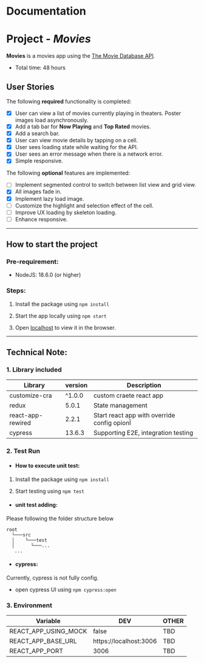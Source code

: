 # Documentation

# Project - *Movies*

**Movies** is a movies app using the [The Movie Database API](https://developers.themoviedb.org/3).

- Total time: 48 hours

## User Stories

The following **required** functionality is completed:

- [x] User can view a list of movies currently playing in theaters. Poster images load asynchronously.
- [x] Add a tab bar for **Now Playing** and **Top Rated** movies.
- [x] Add a search bar.
- [x] User can view movie details by tapping on a cell.
- [x] User sees loading state while waiting for the API.
- [x] User sees an error message when there is a network error.
- [x] Simple responsive.

The following **optional** features are implemented:

- [ ] Implement segmented control to switch between list view and grid view.
- [x] All images fade in.
- [x] Implement lazy load image.
- [ ] Customize the highlight and selection effect of the cell.
- [ ] Improve UX loading by skeleton loading.
- [ ] Enhance responsive.

***
## How to start the project
### Pre-requirement:
* NodeJS: 18.6.0 (or higher)
### Steps:
1. Install the package using `npm install`

2. Start the app locally using `npm start`

3. Open [localhost](http://localhost:3006) to view it in the browser. 
***
## Technical Note:
### 1. Library included
| Library                         | version | Description                                        |
|---------------------------------|---------|----------------------------------------------------|
| customize-cra                     |^1.0.0 | custom craete react app                               |
| redux                           | 5.0.1 | State management                                   |
| react-app-rewired               | 2.2.1 | Start react app with override config opionÏ        |
| cypress                             |13.6.3  | Supporting E2E, integration testing                |

### 2. Test Run
* #### How to execute unit test:
1. Install the package using `npm install`

2. Start testing using `npm test`

* #### unit test adding:
Please following the folder structure below

```
root
  └───src
  │    └───test
  │      └───...
   ...
```

* #### cypress:
Currently, cypress is not fully config.
  * open cypress UI using `npm cypress:open`
  
### 3. Environment

| Variable                        | DEV                       | OTHER |
|---------------------------------|---------------------------|-------|
| REACT_APP_USING_MOCK                     | false                     | TBD   |
| REACT_APP_BASE_URL                           | https://localhost:3006    | TBD   |
| REACT_APP_PORT | 3006                          | TBD   |
